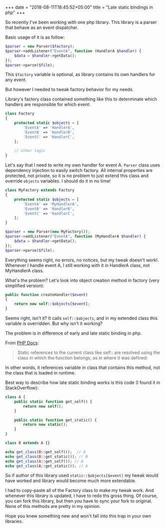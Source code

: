 +++
date = "2018-08-11T18:45:52+05:00"
title = "Late static bindings in php"
+++

So recently I've been working with one php library. This library is a parser that behave as an event dispatcher.

Basic usage of it is as follow:

```php
$parser = new Parser($factory);
$parser->addListener("EventA", function (HandlerA $handler) {
    $data = $handler->getData();
});
$parser->parse($file);
```

This `$factory` variable is optional, as library contains its own handlers for any event.

But however I needed to tweak factory behavior for my needs. 

Library's factory class contained something like this to determinate which handlers are responsible for which event:

```php
class Factory
{
    protected static $objects = [
        'EventA' => 'HandlerA',
        'EventB' => 'HandlerB',
        'EventC' => 'HandlerC',
    ];
    
    // other logic 
}
```

Let's say that I need to write my own handler for event A. `Parser` class uses dependency injection to easily switch factory. All internal properties are protected, not private, so it is no problem to just extend this class and override ```objects``` variables. I should do it in no time!

```php
class MyFactory extends Factory
{
    protected static $objects = [
        'EventA' => 'MyHandlerA',
        'EventB' => 'HandlerB',
        'EventC' => 'HandlerC',
    ];
}

$parser = new Parser(new MyFactory());
$parser->addListener("EventA", function (MyHandlerA $handler) {
    $data = $handler->getData();
});
$parser->parse($file);
```

Everything seems right, no errors, no notices, but my tweak doesn't work!. Whenever I handle event A, I still working with it in HandlerA class, not MyHandlerA class.

What's the problem? Let's look into object creation method in factory (very simplified version):

```php
public function createHandler($event)
{
    return new self::$objects[$event];
}
```

Seems right, isn't it? It calls ```self::$objects```, and in my extended class this variable is overridden. But why isn't it working?

The problem is in difference of early and late static binding in php.

From [PHP Docs](http://php.net/manual/en/language.oop5.late-static-bindings.php):

> Static references to the current class like self:: are resolved using the class in which the function belongs, as in where it was defined:

In other words, it references variable in class that contains this method, not the class that is loaded in runtime.

Best way to describe how late static binding works is this code (I found it in StackOverflow):

```php
class A {
    public static function get_self() {
        return new self();
    }

    public static function get_static() {
        return new static();
    }
}

class B extends A {}

echo get_class(B::get_self());  // A
echo get_class(B::get_static()); // B
echo get_class(A::get_self()); // A
echo get_class(A::get_static()); // A
```

So if author of this library used ```static::$objects[$event]``` my tweak would have worked and library would become much more extendable.

I had to copy-paste all of the Factory class to make my tweak work. And whenever this library is updated, I have to redo ths gross thing. Of course, you can fork this library, but then you have to sync your fork to original. None of this methods are pretty in my opinion.

Hope you knew something new and won't fall into this trap in your own libraries.
